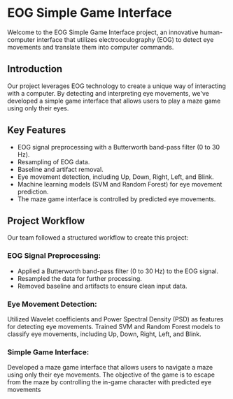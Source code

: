 # EOG Simple Game Interface
Welcome to the EOG Simple Game Interface project, an innovative human-computer interface that utilizes electrooculography (EOG) to detect eye movements and translate them into computer commands.

## Introduction
Our project leverages EOG technology to create a unique way of interacting with a computer. By detecting and interpreting eye movements, we've developed a simple game interface that allows users to play a maze game using only their eyes.

## Key Features
- EOG signal preprocessing with a Butterworth band-pass filter (0 to 30 Hz).
- Resampling of EOG data.
- Baseline and artifact removal.
- Eye movement detection, including Up, Down, Right, Left, and Blink.
- Machine learning models (SVM and Random Forest) for eye movement prediction.
- The maze game interface is controlled by predicted eye movements.
## Project Workflow
Our team followed a structured workflow to create this project:

### EOG Signal Preprocessing:

- Applied a Butterworth band-pass filter (0 to 30 Hz) to the EOG signal.
- Resampled the data for further processing.
- Removed baseline and artifacts to ensure clean input data.
### Eye Movement Detection:

Utilized Wavelet coefficients and Power Spectral Density (PSD) as features for detecting eye movements.
Trained SVM and Random Forest models to classify eye movements, including Up, Down, Right, Left, and Blink.
### Simple Game Interface:

Developed a maze game interface that allows users to navigate a maze using only their eye movements.
The objective of the game is to escape from the maze by controlling the in-game character with predicted eye movements 
